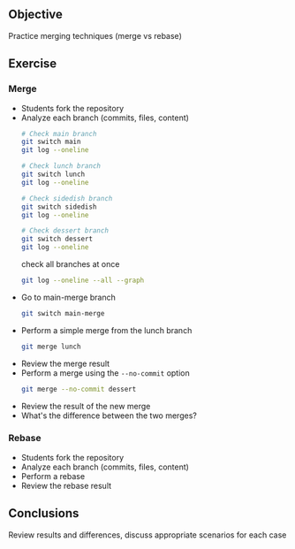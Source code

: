 ## Objective
Practice merging techniques (merge vs rebase)

## Exercise

### Merge
- Students fork the repository
- Analyze each branch (commits, files, content)
    ```bash
    # Check main branch
    git switch main
    git log --oneline
  
    # Check lunch branch
    git switch lunch
    git log --oneline
  
    # Check sidedish branch
    git switch sidedish
    git log --oneline
  
    # Check dessert branch
    git switch dessert
    git log --oneline
    ```
    check all branches at once
    ```bash
    git log --oneline --all --graph
    ```
- Go to main-merge branch
    ```bash
    git switch main-merge
    ```
- Perform a simple merge from the lunch branch
    ```bash
    git merge lunch
    ```
- Review the merge result
- Perform a merge using the `--no-commit` option
    ```bash 
    git merge --no-commit dessert
    ```
- Review the result of the new merge
- What's the difference between the two merges?

### Rebase
- Students fork the repository
- Analyze each branch (commits, files, content)
- Perform a rebase
- Review the rebase result

## Conclusions
Review results and differences, discuss appropriate scenarios for each case